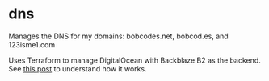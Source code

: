 # dns
Manages the DNS for my domains: bobcodes.net, bobcod.es, and 123isme1.com

Uses Terraform to manage DigitalOcean with Backblaze B2 as the backend.
See [this post](https://old.reddit.com/r/backblaze/comments/1j6sugw/how_to_use_backblaze_b2_as_a_terraform_backend/) to understand how it works.